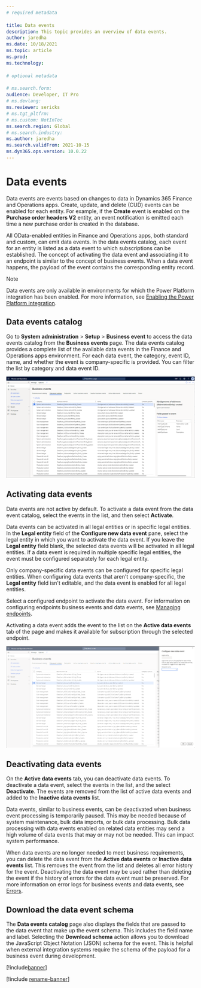 ```yaml
---
# required metadata

title: Data events
description: This topic provides an overview of data events.
author: jaredha
ms.date: 10/18/2021
ms.topic: article
ms.prod:
ms.technology: 

# optional metadata

# ms.search.form:
audience: Developer, IT Pro
# ms.devlang: 
ms.reviewer: sericks
# ms.tgt_pltfrm: 
# ms.custom: NotInToc
ms.search.region: Global
# ms.search.industry:
ms.author: jaredha
ms.search.validFrom: 2021-10-15
ms.dyn365.ops.version: 10.0.22
---
```


# Data events

Data events are events based on changes to data in Dynamics 365 Finance and Operations apps. Create, update, and delete (CUD) events can be enabled for each entity. For example, if the **Create** event is enabled on the **Purchase order headers V2** entity, an event notification is emitted each time a new purchase order is created in the database.

All OData-enabled entities in Finance and Operations apps, both standard and custom, can emit data events. In the data events catalog, each event for an entity is listed as a data event to which subscriptions can be established. The concept of activating the data event and associating it to an endpoint is similar to the concept of business events. When a data event happens, the payload of the event contains the corresponding entity record.

> [!NOTE]
> Data events are only available in environments for which the Power Platform integration has been enabled. For more information, see [Enabling the Power Platform integration](enable-power-platform-integration.md).

## Data events catalog

Go to **System administration** > **Setup** > **Business event** to access the data events catalog from the **Business events** page. The data events catalog provides a complete list of the available data events in the Finance and Operations apps environment. For each data event, the category, event ID, name, and whether the event is company-specific is provided. You can filter the list by category and data event ID.

![Data events catalog.](../media/businessevents_dataeventscatalog.png)

## Activating data events

Data events are not active by default. To activate a data event from the data event catalog, select the events in the list, and then select **Activate**. 

Data events can be activated in all legal entities or in specific legal entities. In the **Legal entity** field of the **Configure new data event** pane, select the legal entity in which you want to activate the data event. If you leave the **Legal entity** field blank, the selected data events will be activated in all legal entities. If a data event is required in multiple specific legal entities, the event must be configured separately for each legal entity.

Only company-specific data events can be configured for specific legal entities. When configuring data events that aren't company-specific, the **Legal entity** field isn't editable, and the data event is enabled for all legal entities.

Select a configured endpoint to activate the data event. For information on configuring endpoints business events and data events, see [Managing endpoints](home-page.md#managing-endpoints).

Activating a data event adds the event to the list on the **Active data events** tab of the page and makes it available for subscription through the selected endpoint.

![Configure new data event.](../media/businessevents_activatedataevent.png)

## Deactivating data events

On the **Active data events** tab, you can deactivate data events. To deactivate a data event, select the events in the list, and the select **Deactivate**. The events are removed from the list of active data events and added to the **Inactive data events** list. 

Data events, similar to business events, can be deactivated when business event processing is temporarily paused. This may be needed because of system maintenance, bulk data imports, or bulk data processing. Bulk data processing with data events enabled on related data entities may send a high volume of data events that may or may not be needed. This can impact system performance.

When data events are no longer needed to meet business requirements, you can delete the data event from the **Active data events** or **Inactive data events** list. This removes the event from the list and deletes all error history for the event. Deactivating the data event may be used rather than deleting the event if the history of errors for the data event must be preserved. For more information on error logs for business events and data events, see [Errors](home-page.md#errors).

## Download the data event schema

The **Data events catalog** page also displays the fields that are passed to the data event that make up the event schema. This includes the field name and label. Selecting the **Download schema** action allows you to download the JavaScript Object Notation (JSON) schema for the event. This is helpful when external integration systems require the schema of the payload for a business event during development.

[!include[banner](../includes/banner.md)]

[!include [rename-banner](~/includes/cc-data-platform-banner.md)]
